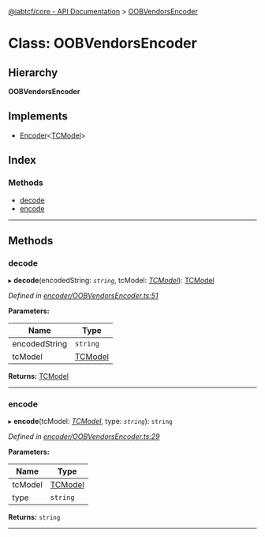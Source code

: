 [@iabtcf/core - API Documentation](../README.md) > [OOBVendorsEncoder](../classes/oobvendorsencoder.md)

# Class: OOBVendorsEncoder

## Hierarchy

**OOBVendorsEncoder**

## Implements

* [Encoder](../interfaces/encoder.md)<[TCModel](tcmodel.md)>

## Index

### Methods

* [decode](oobvendorsencoder.md#decode)
* [encode](oobvendorsencoder.md#encode)

---

## Methods

<a id="decode"></a>

###  decode

▸ **decode**(encodedString: *`string`*, tcModel: *[TCModel](tcmodel.md)*): [TCModel](tcmodel.md)

*Defined in [encoder/OOBVendorsEncoder.ts:51](https://github.com/chrispaterson/iabtcf/blob/f683445/modules/core/src/encoder/OOBVendorsEncoder.ts#L51)*

**Parameters:**

| Name | Type |
| ------ | ------ |
| encodedString | `string` |
| tcModel | [TCModel](tcmodel.md) |

**Returns:** [TCModel](tcmodel.md)

___
<a id="encode"></a>

###  encode

▸ **encode**(tcModel: *[TCModel](tcmodel.md)*, type: *`string`*): `string`

*Defined in [encoder/OOBVendorsEncoder.ts:29](https://github.com/chrispaterson/iabtcf/blob/f683445/modules/core/src/encoder/OOBVendorsEncoder.ts#L29)*

**Parameters:**

| Name | Type |
| ------ | ------ |
| tcModel | [TCModel](tcmodel.md) |
| type | `string` |

**Returns:** `string`

___

